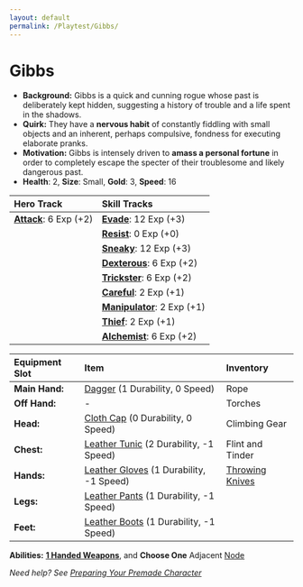 ```yaml
---
layout: default
permalink: /Playtest/Gibbs/
---
```

# Gibbs

- **Background:** Gibbs is a quick and cunning rogue whose past is deliberately kept hidden, suggesting a history of trouble and a life spent in the shadows.
- **Quirk:** They have a **nervous habit** of constantly fiddling with small objects and an inherent, perhaps compulsive, fondness for executing elaborate pranks.
- **Motivation:** Gibbs is intensely driven to **amass a personal fortune** in order to completely escape the specter of their troublesome and likely dangerous past.
- **Health**: 2, **Size**: Small, **Gold**: 3, **Speed**: 16

| **Hero Track**                                                                   | **Skill Tracks**                                                                                |
| :------------------------------------------------------------------------------- | :---------------------------------------------------------------------------------------------- |
| **[Attack]({{site.baseurl}}/PlayerResources/Skills/Attack/#Attack)**: 6 Exp (+2) | **[Evade]({{site.baseurl}}/PlayerResources/Skills/Evade/#Evade)**: 12 Exp (+3)                  |
|                                                                                  | **[Resist]({{site.baseurl}}/PlayerResources/Skills/Resist/#Resist)**: 0 Exp (+0)                |
|                                                                                  | **[Sneaky]({{site.baseurl}}/PlayerResources/Skills/Sneaky/#Sneaky)**: 12 Exp (+3)               |
|                                                                                  | **[Dexterous]({{site.baseurl}}/PlayerResources/Skills/Dexterous/#Dexterous)**: 6 Exp (+2)       |
|                                                                                  | **[Trickster]({{site.baseurl}}/PlayerResources/Skills/Trickster/#Trickster)**: 6 Exp (+2)       |
|                                                                                  | **[Careful]({{site.baseurl}}/PlayerResources/Skills/Careful/#Careful)**: 2 Exp (+1)             |
|                                                                                  | **[Manipulator]({{site.baseurl}}/PlayerResources/Skills/Manipulator/#Manipulator)**: 2 Exp (+1) |
|                                                                                  | **[Thief]({{site.baseurl}}/PlayerResources/Skills/Thief/#Thief)**: 2 Exp (+1)                   |
|                                                                                  | **[Alchemist]({{site.baseurl}}/PlayerResources/Skills/Alchemist/#Alchemist)**: 6 Exp (+2)       |

| **Equipment Slot** | **Item** | **Inventory** |
| :----------------- | :------------------------------------------------------------------------------------------------------------------------ | :------------------------------------------------------------------------------------ |
| **Main Hand:** | [Dagger]({{site.baseurl}}/PlayerResources/Equipment/Weapons/Dagger/) (1 Durability, 0 Speed) | Rope |
| **Off Hand:** | - | Torches |
| **Head:** | [Cloth Cap]({{site.baseurl}}/PlayerResources/Equipment/Armor/ClothCap/) (0 Durability, 0 Speed) | Climbing Gear |
| **Chest:** | [Leather Tunic]({{site.baseurl}}/PlayerResources/Equipment/Armor/LeatherTunic/) (2 Durability, -1 Speed) | Flint and Tinder |
| **Hands:** | [Leather Gloves]({{site.baseurl}}/PlayerResources/Equipment/Armor/LeatherGloves/) (1 Durability, -1 Speed) | [Throwing Knives]({{site.baseurl}}/PlayerResources/Equipment/Weapons/ThrowingKnives/) |
| **Legs:** | [Leather Pants]({{site.baseurl}}/PlayerResources/Equipment/Armor/LeatherPants/) (1 Durability, -1 Speed) | |
| **Feet:** | [Leather Boots]({{site.baseurl}}/PlayerResources/Equipment/Armor/LeatherBoots/) (1 Durability, -1 Speed) | |

**Abilities:** **[1 Handed Weapons]({{site.baseurl}}/PlayerResources/Abilities/1HandedWeapons/#1-Handed-Weapons)**, and **Choose One** Adjacent [Node](https://raw.githubusercontent.com/SmashXanadu/Expeditions/refs/heads/main/images/HeroGridSheet.png)

*Need help? See [Preparing Your Premade Character]({{site.baseurl}}/Playtest/Prepare/)*
